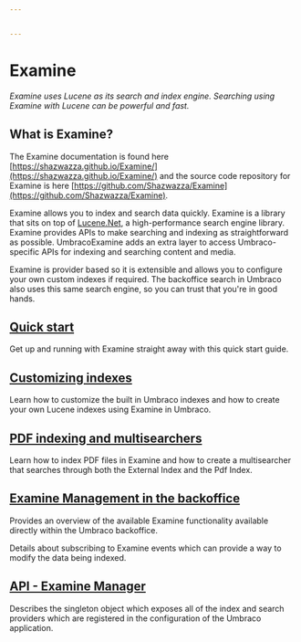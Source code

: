 ```yaml
---


---
```


# Examine

_Examine uses Lucene as its search and index engine. Searching using Examine with Lucene can be powerful and fast._

## What is Examine?

The Examine documentation is found here [https://shazwazza.github.io/Examine/](https://shazwazza.github.io/Examine/) and the source code repository for Examine is here [https://github.com/Shazwazza/Examine](https://github.com/Shazwazza/Examine).

Examine allows you to index and search data quickly. Examine is a library that sits on top of [Lucene.Net](https://lucenenet.apache.org/), a high-performance search engine library. Examine provides APIs to make searching and indexing as straightforward as possible. UmbracoExamine adds an extra layer to access Umbraco-specific APIs for indexing and searching content and media.

Examine is provider based so it is extensible and allows you to configure your own custom indexes if required. The backoffice search in Umbraco also uses this same search engine, so you can trust that you're in good hands.

## [Quick start](quick-start.md)

Get up and running with Examine straight away with this quick start guide.

## [Customizing indexes](indexing.md)

Learn how to customize the built in Umbraco indexes and how to create your own Lucene indexes using Examine in Umbraco.

## [PDF indexing and multisearchers](pdfindex-multisearcher.md)

Learn how to index PDF files in Examine and how to create a multisearcher that searches through both the External Index and the Pdf Index.

## [Examine Management in the backoffice](examine-management.md)

Provides an overview of the available Examine functionality available directly within the Umbraco backoffice.

Details about subscribing to Examine events which can provide a way to modify the data being indexed.

## [API - Examine Manager](examine-manager.md)

Describes the singleton object which exposes all of the index and search providers which are registered in the configuration of the Umbraco application.
